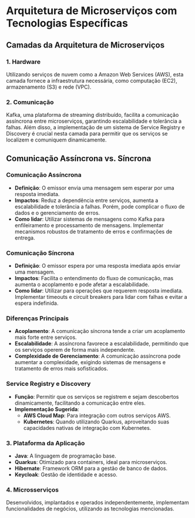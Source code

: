 
# Arquitetura de Microserviços com Tecnologias Específicas

## Camadas da Arquitetura de Microserviços

### 1. Hardware
Utilizando serviços de nuvem como a Amazon Web Services (AWS), esta camada fornece a infraestrutura necessária, como computação (EC2), armazenamento (S3) e rede (VPC).

### 2. Comunicação
Kafka, uma plataforma de streaming distribuído, facilita a comunicação assíncrona entre microserviços, garantindo escalabilidade e tolerância a falhas. Além disso, a implementação de um sistema de Service Registry e Discovery é crucial nesta camada para permitir que os serviços se localizem e comuniquem dinamicamente.
## Comunicação Assíncrona vs. Síncrona

### Comunicação Assíncrona
- **Definição**: O emissor envia uma mensagem sem esperar por uma resposta imediata.
- **Impactos**: Reduz a dependência entre serviços, aumenta a escalabilidade e tolerância a falhas. Porém, pode complicar o fluxo de dados e o gerenciamento de erros.
- **Como lidar**: Utilizar sistemas de mensagens como Kafka para enfileiramento e processamento de mensagens. Implementar mecanismos robustos de tratamento de erros e confirmações de entrega.

### Comunicação Síncrona
- **Definição**: O emissor espera por uma resposta imediata após enviar uma mensagem.
- **Impactos**: Facilita o entendimento do fluxo de comunicação, mas aumenta o acoplamento e pode afetar a escalabilidade.
- **Como lidar**: Utilizar para operações que requerem resposta imediata. Implementar timeouts e circuit breakers para lidar com falhas e evitar a espera indefinida.

### Diferenças Principais
- **Acoplamento**: A comunicação síncrona tende a criar um acoplamento mais forte entre serviços.
- **Escalabilidade**: A assíncrona favorece a escalabilidade, permitindo que os serviços operem de forma mais independente.
- **Complexidade de Gerenciamento**: A comunicação assíncrona pode aumentar a complexidade, exigindo sistemas de mensagens e tratamento de erros mais sofisticados.


### Service Registry e Discovery
- **Função**: Permitir que os serviços se registrem e sejam descobertos dinamicamente, facilitando a comunicação entre eles.
- **Implementação Sugerida**:
  - **AWS Cloud Map**: Para integração com outros serviços AWS.
  - **Kubernetes**: Quando utilizando Quarkus, aproveitando suas capacidades nativas de integração com Kubernetes.

### 3. Plataforma da Aplicação
- **Java**: A linguagem de programação base.
- **Quarkus**: Otimizado para containers, ideal para microserviços.
- **Hibernate**: Framework ORM para a gestão de banco de dados.
- **Keycloak**: Gestão de identidade e acesso.

### 4. Microsserviços
Desenvolvidos, implantados e operados independentemente, implementam funcionalidades de negócios, utilizando as tecnologias mencionadas.


